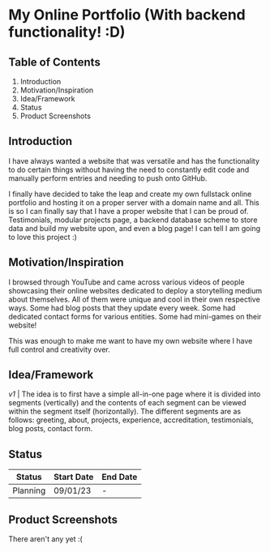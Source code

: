# My Online Portfolio (With backend functionality! :D)

## Table of Contents

1. Introduction
1. Motivation/Inspiration
1. Idea/Framework
1. Status
1. Product Screenshots

## Introduction

I have always wanted a website that was versatile and has the functionality to do certain things without having the need to constantly edit code and manually perform entries and needing to push onto GitHub.

I finally have decided to take the leap and create my own fullstack online portfolio and hosting it on a proper server with a domain name and all. This is so I can finally say that I have a proper website that I can be proud of. Testimonials, modular projects page, a backend database scheme to store data and build my website upon, and even a blog page! I can tell I am going to love this project :)

## Motivation/Inspiration

I browsed through YouTube and came across various videos of people showcasing their online websites dedicated to deploy a storytelling medium about themselves. All of them were unique and cool in their own respective ways. Some had blog posts that they update every week. Some had dedicated contact forms for various entities. Some had mini-games on their website!

This was enough to make me want to have my own website where I have full control and creativity over.

## Idea/Framework

_v1_ | The idea is to first have a simple all-in-one page where it is divided into segments (vertically) and the contents of each segment can be viewed within the segment itself (horizontally). The different segments are as follows: greeting, about, projects, experience, accreditation, testimonials, blog posts, contact form.

## Status

| Status | Start Date | End Date |
| ------ | ---------- | -------- |
| Planning | 09/01/23 | - |

## Product Screenshots

There aren't any yet :(
